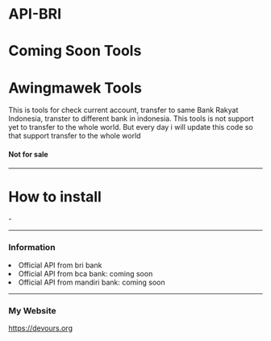 # API-BRI

<h1>Coming Soon Tools</h1>
<h1>Awingmawek Tools</h1>
<p>This is tools for check current account, transfer to same Bank Rakyat Indonesia, transter to different bank in indonesia. This tools is not support yet to transfer to the whole world. But every day i will update this code so that support transfer to the whole world</p>

<h4>Not for sale</h4>

<hr>
<h1>How to install</h1>
<p>-</p>
<hr>
<h3>Information</h3>
<li>Official API from bri bank</li>
<li>Official API from bca bank: coming soon</li>
<li>Official API from mandiri bank: coming soon</li>
<hr>

<h3>My Website</h3>
<p><a href="https://devours.org">https://devours.org</a></p>